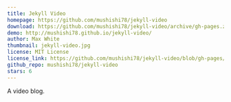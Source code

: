 ```yaml
---
title: Jekyll Video
homepage: https://github.com/mushishi78/jekyll-video
download: https://github.com/mushishi78/jekyll-video/archive/gh-pages.zip
demo: http://mushishi78.github.io/jekyll-video/
author: Max White
thumbnail: jekyll-video.jpg
license: MIT License
license_link: https://github.com/mushishi78/jekyll-video/blob/gh-pages/LICENSE
github_repo: mushishi78/jekyll-video
stars: 6
---
```


A video blog.
